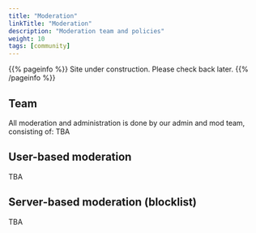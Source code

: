 ```yaml
---
title: "Moderation"
linkTitle: "Moderation"
description: "Moderation team and policies"
weight: 10
tags: [community]
---
```


{{% pageinfo %}}
Site under construction. Please check back later.
{{% /pageinfo %}}

## Team
All moderation and administration is done by our admin and mod team, consisting of: TBA

## User-based moderation
TBA

## Server-based moderation (blocklist)
TBA